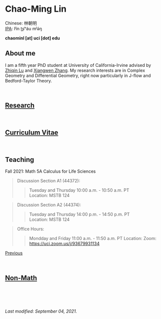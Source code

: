 # Chao-Ming Lin
Chinese: 林朝明    
[IPA](https://en.wikipedia.org/wiki/Help:IPA/Mandarin): lʲín ʈʂʰáu mʲə́ŋ 

**chaominl [at] uci [dot] edu**


## About me
I am a fifth year PhD student at University of California-Irvine advised by [Zhiqin Lu](https://www.math.uci.edu/~zlu/) and [Xiangwen Zhang](https://www.math.uci.edu/~xiangwen/). My research interests are in Complex Geometry and Differential Geometry, right now particularly in J-flow and Bedford-Taylor Theory.

<br />


## [Research](https://chaominl.github.io/Research)

<br />


## [Curriculum Vitae](https://chaominl.github.io/CV)   

<br />


## Teaching
Fall 2021: Math 5A Calculus for Life Sciences
> Discussion Section A1 (44372): 
>> Tuesday and Thursday 10:00 a.m. - 10:50 a.m. PT   
> Location: 
>> MSTB 124

> Discussion Section A2 (44374): 
>> Tuesday and Thursday 14:00 p.m. - 14:50 p.m. PT   
> Location: 
>> MSTB 124

> Office Hours: 
>> Mondday and Friday 11:00 a.m. - 11:50 a.m. PT 
> Location: 
>> Zoom: https://uci.zoom.us/j/93679931134


[Previous](https://chaominl.github.io/TeachingExperience)

<br />


## [Non-Math](https://chaominl.github.io/recreation)

<br />
<br />
<br />


###### Last modified: September 04, 2021.
